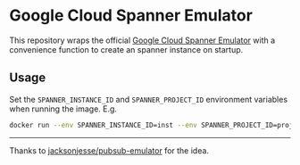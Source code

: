 # Google Cloud Spanner Emulator

This repository wraps the official 
[Google Cloud Spanner Emulator](https://github.com/GoogleCloudPlatform/cloud-spanner-emulator)
with a convenience function to create an spanner instance on startup.

## Usage
Set the `SPANNER_INSTANCE_ID` and `SPANNER_PROJECT_ID` environment variables when running the image. E.g.
```sh
docker run --env SPANNER_INSTANCE_ID=inst --env SPANNER_PROJECT_ID=proj roryq/spanner-emulator:latest
```

---
Thanks to [jacksonjesse/pubsub-emulator](https://github.com/jacksonjesse/pubsub-emulator) for the idea.
